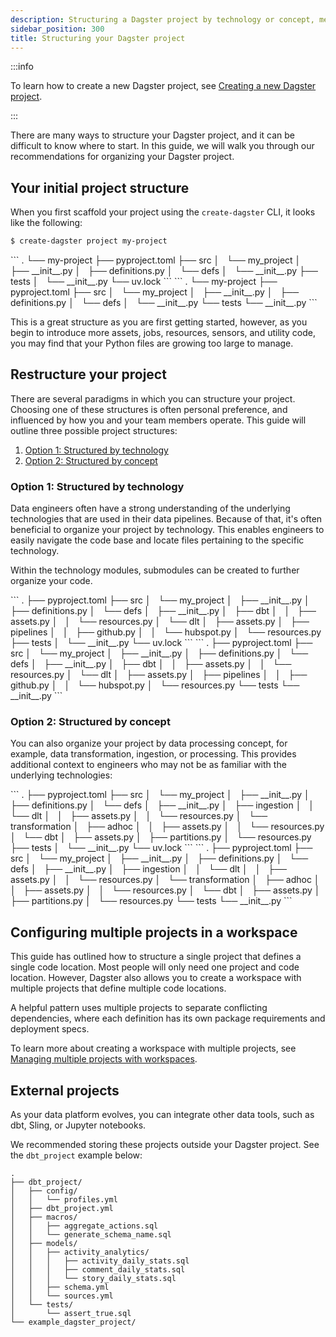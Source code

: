 ```yaml
---
description: Structuring a Dagster project by technology or concept, merging definitions, and configuring multiple code locations.
sidebar_position: 300
title: Structuring your Dagster project
---
```


:::info

To learn how to create a new Dagster project, see [Creating a new Dagster project](/guides/build/projects/creating-a-new-project).

:::

There are many ways to structure your Dagster project, and it can be difficult to know where to start. In this guide, we will walk you through our recommendations for organizing your Dagster project.

## Your initial project structure

When you first scaffold your project using the `create-dagster` CLI, it looks like the following:

```sh
$ create-dagster project my-project
```

<Tabs groupId="package-manager">
  <TabItem value="uv" label="uv">
    ```
    .
    └── my-project
        ├── pyproject.toml
        ├── src
        │   └── my_project
        │       ├── __init__.py
        │       ├── definitions.py
        │       └── defs
        │           └── __init__.py
        ├── tests
        │   └── __init__.py
        └── uv.lock
    ```
  </TabItem>
  <TabItem value="pip" label="pip">
    ```
    .
    └── my-project
        ├── pyproject.toml
        ├── src
        │   └── my_project
        │       ├── __init__.py
        │       ├── definitions.py
        │       └── defs
        │           └── __init__.py
        └── tests
            └── __init__.py
    ```
  </TabItem>
</Tabs>

This is a great structure as you are first getting started, however, as you begin to introduce more assets, jobs, resources, sensors, and utility code, you may find that your Python files are growing too large to manage.

## Restructure your project

There are several paradigms in which you can structure your project. Choosing one of these structures is often personal preference, and influenced by how you and your team members operate. This guide will outline three possible project structures:

1. [Option 1: Structured by technology](#option-1-structured-by-technology)
2. [Option 2: Structured by concept](#option-2-structured-by-concept)


### Option 1: Structured by technology

Data engineers often have a strong understanding of the underlying technologies that are used in their data pipelines. Because of that, it's often beneficial to organize your project by technology. This enables engineers to easily navigate the code base and locate files pertaining to the specific technology.

Within the technology modules, submodules can be created to further organize your code.

<Tabs groupId="package-manager">
<TabItem value="uv" label="uv">
        ```
        .
        ├── pyproject.toml
        ├── src
        │   └── my_project
        │       ├── __init__.py
        │       ├── definitions.py
        │       └── defs
        │           ├── __init__.py
        │           ├── dbt
        │           │   ├── assets.py
        │           │   └── resources.py
        │           └── dlt
        │               ├── assets.py
        │               ├── pipelines
        │               │   ├── github.py
        │               │   └── hubspot.py
        │               └── resources.py
        ├── tests
        │   └── __init__.py
        └── uv.lock
        ```
</TabItem>
<TabItem value="pip" label="pip">
        ```
        .
        ├── pyproject.toml
        ├── src
        │   └── my_project
        │       ├── __init__.py
        │       ├── definitions.py
        │       └── defs
        │           ├── __init__.py
        │           ├── dbt
        │           │   ├── assets.py
        │           │   └── resources.py
        │           └── dlt
        │               ├── assets.py
        │               ├── pipelines
        │               │   ├── github.py
        │               │   └── hubspot.py
        │               └── resources.py
        └── tests
            └── __init__.py
        ```
</TabItem>
</Tabs>


### Option 2: Structured by concept

You can also organize your project by data processing concept, for example, data transformation, ingestion, or processing. This provides additional context to engineers who may not be as familiar with the underlying technologies:

<Tabs groupId="package-manager">
<TabItem value="uv" label="uv">
    ```
    .
    ├── pyproject.toml
    ├── src
    │   └── my_project
    │       ├── __init__.py
    │       ├── definitions.py
    │       └── defs
    │           ├── __init__.py
    │           ├── ingestion
    │           │   └── dlt
    │           │       ├── assets.py
    │           │       └── resources.py
    │           └── transformation
    │               ├── adhoc
    │               │   ├── assets.py
    │               │   └── resources.py
    │               └── dbt
    │                   ├── assets.py
    │                   ├── partitions.py
    │                   └── resources.py
    ├── tests
    │   └── __init__.py
    └── uv.lock
    ```
</TabItem>
<TabItem value="pip" label="pip">
    ```
    .
    ├── pyproject.toml
    ├── src
    │   └── my_project
    │       ├── __init__.py
    │       ├── definitions.py
    │       └── defs
    │           ├── __init__.py
    │           ├── ingestion
    │           │   └── dlt
    │           │       ├── assets.py
    │           │       └── resources.py
    │           └── transformation
    │               ├── adhoc
    │               │   ├── assets.py
    │               │   └── resources.py
    │               └── dbt
    │                   ├── assets.py
    │                   ├── partitions.py
    │                   └── resources.py
    └── tests
        └── __init__.py
    ```
</TabItem>
</Tabs>

## Configuring multiple projects in a workspace

This guide has outlined how to structure a single project that defines a single code location. Most people will only need one project and code location. However, Dagster also allows you to create a workspace with multiple projects that define multiple code locations.

A helpful pattern uses multiple projects to separate conflicting dependencies, where each definition has its own package requirements and deployment specs.

To learn more about creating a workspace with multiple projects, see [Managing multiple projects with workspaces](/guides/build/projects/multiple-projects).

## External projects

As your data platform evolves, you can integrate other data tools, such as dbt, Sling, or Jupyter notebooks.

We recommended storing these projects outside your Dagster project. See the `dbt_project` example below:

```
.
├── dbt_project/
│   ├── config/
│   │   └── profiles.yml
│   ├── dbt_project.yml
│   ├── macros/
│   │   ├── aggregate_actions.sql
│   │   └── generate_schema_name.sql
│   ├── models/
│   │   ├── activity_analytics/
│   │   │   ├── activity_daily_stats.sql
│   │   │   ├── comment_daily_stats.sql
│   │   │   └── story_daily_stats.sql
│   │   ├── schema.yml
│   │   └── sources.yml
│   └── tests/
│       └── assert_true.sql
└── example_dagster_project/
```
